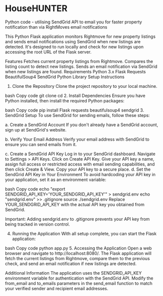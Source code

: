 # HouseHUNTER
Python code - utilising SendGrid API to email you for faster property notification than via RightMoves email notifications

This Python Flask application monitors Rightmove for new property listings and sends email notifications using SendGrid when new listings are detected. It's designed to run locally and check for new listings upon accessing the root URL of the Flask server.

Features
Fetches current property listings from Rightmove.
Compares the listing count to detect new listings.
Sends an email notification via SendGrid when new listings are found.
Requirements
Python 3.x
Flask
Requests
BeautifulSoup4
SendGrid Python Library
Setup Instructions
1. Clone the Repository
Clone the project repository to your local machine.

bash
Copy code
git clone <repository-url>
cd <repository-directory>
2. Install Dependencies
Ensure you have Python installed, then install the required Python packages:

bash
Copy code
pip install Flask requests beautifulsoup4 sendgrid
3. SendGrid Setup
To use SendGrid for sending emails, follow these steps:

a. Create a SendGrid Account
If you don't already have a SendGrid account, sign up at SendGrid's website.

b. Verify Your Email Address
Verify your email address with SendGrid to ensure you can send emails from it.

c. Create a SendGrid API Key
Log in to your SendGrid dashboard.
Navigate to Settings > API Keys.
Click on Create API Key.
Give your API key a name, assign full access or restricted access with email sending capabilities, and then click Create & View.
Copy your API key to a secure place.
d. Set the SendGrid API Key in Your Environment
To avoid hardcoding your API key in your application, set it as an environment variable:

bash
Copy code
echo "export SENDGRID_API_KEY='YOUR_SENDGRID_API_KEY'" > sendgrid.env
echo "sendgrid.env" >> .gitignore
source ./sendgrid.env
Replace YOUR_SENDGRID_API_KEY with the actual API key you obtained from SendGrid.

Important: Adding sendgrid.env to .gitignore prevents your API key from being tracked in version control.

4. Running the Application
With all setup complete, you can start the Flask application:

bash
Copy code
python app.py
5. Accessing the Application
Open a web browser and navigate to http://localhost:8080/. The Flask application will fetch the current listings from Rightmove, compare them to the previous check, and send an email notification if new listings are detected.

Additional Information
The application uses the SENDGRID_API_KEY environment variable for authentication with the SendGrid API.
Modify the from_email and to_emails parameters in the send_email function to match your verified sender and recipient email addresses.
